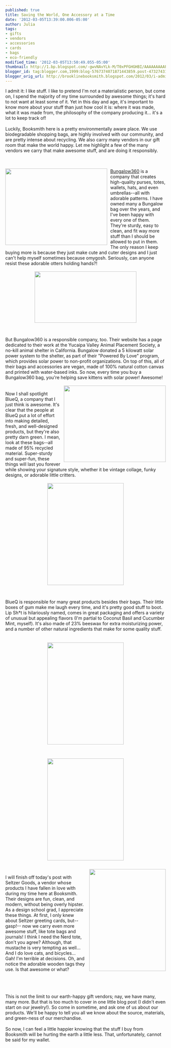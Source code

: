```yaml
---
published: true
title: Saving the World, One Accessory at a Time
date: '2012-03-05T13:39:00.006-05:00'
author: Julia
tags:
- gifts
- vendors
- accessories
- cards
- bags
- eco-friendly
modified_time: '2012-03-05T13:50:49.055-05:00'
thumbnail: http://1.bp.blogspot.com/-gwvNAvYLk-M/T0xPFGHGHBI/AAAAAAAAAFM/zT2ywbXYzHE/s72-c/CANDG%2B001.jpg
blogger_id: tag:blogger.com,1999:blog-5767374071871443859.post-4732743172357090080
blogger_orig_url: http://brooklinebooksmith.blogspot.com/2012/03/i-admit-it-i-like-stuff.html
---
```


I admit it: I like stuff. I like to pretend I'm not a materialistic person, but come on, I spend the majority of my time surrounded by awesome things; it's hard to not want at least some of it. Yet in this day and age, it's important to know more about your stuff than just how cool it is: where it was made, what it was made from, the philosophy of the company producing it… it's a lot to keep track of!<br /><br />Luckily, Booksmith here is a pretty environmentally aware place. We use biodegradable shopping bags, are highly involved with our community, and are pretty intense about recycling. We also carry many vendors in our gift room that make the world happy. Let me highlight a few of the many vendors we carry that make awesome stuff, and are doing it responsibly.<br /><br /><br /><div><img style="float:left; margin:0 10px 10px 0;cursor:pointer; cursor:hand;width: 320px; height: 240px;" src="http://1.bp.blogspot.com/-gwvNAvYLk-M/T0xPFGHGHBI/AAAAAAAAAFM/zT2ywbXYzHE/s320/CANDG%2B001.jpg" alt="" id="BLOGGER_PHOTO_ID_5714028976184630290" border="0" /></div><a href="http://bungalow360.com/boutiques.html" target="_blank">Bungalow360</a> is a company that creates high-quality purses, totes, wallets, hats, and even umbrellas--all with adorable patterns. I have owned many a Bungalow bag over the years, and I've been happy with every one of them. They're sturdy, easy to clean, and fit way more stuff than I should be allowed to put in them. The only reason I keep buying more is because they just make cute and cuter designs and I just can't help myself sometimes because omygosh. Seriously, can anyone resist these adorable otters holding hands?!<br /><br /><div><img style="display:block; margin:0px auto 10px; text-align:center;cursor:pointer; cursor:hand;width: 320px; height: 161px;" src="http://2.bp.blogspot.com/-Srj79m9mKhQ/T0xQXHgrOZI/AAAAAAAAAFY/rtzxdyxoXA8/s320/SeaOtterwalletLRG.jpg" alt="" id="BLOGGER_PHOTO_ID_5714030385309628818" border="0" /></div><br /><br />But Bungalow360 is a responsible company, too. Their website has a page dedicated to their work at the Yucaipa Valley Animal Placement Society, a no-kill animal shelter in California. Bungalow donated a 5 kilowatt solar power system to the shelter, as part of their "Powered By Love" program, which provides solar power to non-profit organizations. On top of this, all of their bags and accessories are vegan, made of 100% natural cotton canvas and printed with water-based inks. So now, every time you buy a Bungalow360 bag, you're helping save kittens with solar power! Awesome!<br /><br /><div><a href="http://2.bp.blogspot.com/-pW6_YDamZa4/T0xZtf7e8pI/AAAAAAAAAFk/J1t3mpPx8eo/s1600/CANDG%2B006.jpg"><img style="float:right; margin:0 0 10px 10px;cursor:pointer; cursor:hand;width: 320px; height: 240px;" src="http://2.bp.blogspot.com/-pW6_YDamZa4/T0xZtf7e8pI/AAAAAAAAAFk/J1t3mpPx8eo/s320/CANDG%2B006.jpg" alt="" id="BLOGGER_PHOTO_ID_5714040665426293394" border="0" /></a><br /></div>Now I shall spotlight BlueQ, a company that I just think is awesome. It's clear that the people at BlueQ put a lot of effort into making detailed, fresh, and well-designed products, but they're also pretty darn green. I mean, look at these bags--all made of 95% recycled material. Super-sturdy and super-fun, these things will last you forever while showing your signature style, whether it be vintage collage, funky designs, or adorable little critters.<br /><br /><div><img style="display:block; margin:0px auto 10px; text-align:center;cursor:pointer; cursor:hand;width: 240px; height: 320px;" src="http://2.bp.blogspot.com/-K-h0w_Oms60/T1UIiOVORLI/AAAAAAAAAF8/9qeoGzY705w/s320/CANDG%2B019.jpg" alt="" id="BLOGGER_PHOTO_ID_5716484686072399026" border="0" /></div><br /><br />BlueQ is responsible for many great products besides their bags. Their little boxes of gum make me laugh every time, and it's pretty good stuff to boot. Lip Sh*t is hilariously named, comes in great packaging and offers a variety of unusual but appealing flavors (I'm partial to Coconut Basil and Cucumber Mint, myself). It's also made of 23% beeswax for extra moisturizing power, and a number of other natural ingredients that make for some quality stuff.<br /><br /><br /><div><img style="display:block; margin:0px auto 10px; text-align:left;cursor:pointer; cursor:hand;width: 240px; height: 320px;" src="http://3.bp.blogspot.com/-qsdgzzSiyzA/T1UI8mHJDQI/AAAAAAAAAGI/5uyZcaNvIGs/s320/CANDG%2B020.jpg" alt="" id="BLOGGER_PHOTO_ID_5716485139132386562" border="0" /></div><br /><br /><div><img style="display:block; margin:0px auto 10px; text-align:center;cursor:pointer; cursor:hand;width: 240px; height: 320px;" src="http://4.bp.blogspot.com/-kI9r1xCZw8E/T1UI82-56KI/AAAAAAAAAGQ/n6_qomfZ9AA/s320/CANDG%2B017.jpg" alt="" id="BLOGGER_PHOTO_ID_5716485143661242530" border="0" /></div><br /><div><img style="float:right; margin:0 0 10px 10px;cursor:pointer; cursor:hand;width: 240px; height: 320px;" src="http://4.bp.blogspot.com/-cct1HpQ-_6o/T1UJ4fYrnSI/AAAAAAAAAGs/CK-E21CWing/s320/CANDG%2B012.jpg" alt="" id="BLOGGER_PHOTO_ID_5716486168119057698" border="0" /></div><br /><div>I will finish off today's post with Seltzer Goods, a vendor whose products I have fallen in love with during my time here at Booksmith. Their designs are fun, clean, and modern, without being overly hipster. As a design school grad, I appreciate these things. At first, I only knew about Seltzer greeting cards, but--gasp!-- now we carry even more awesome stuff, like tote bags and journals! I think I need the Nerd tote, don't you agree? Although, that mustache is very tempting as well... And I do love cats, and bicycles... Gah! I'm terrible at decisions. Oh, and notice the adorable wooden tags they use. Is that awesome or what?<br /></div><br /><br /><br /><br />This is not the limit to our earth-happy gift vendors; nay, we have many, many more. But that is too much to cover in one little blog post (I didn't even start on our jewelry!). So come in sometime, and ask one of us about our products. We'll be happy to tell you all we know about the source, materials, and green-ness of our merchandise.<br /><br />So now, I can feel a little happier knowing that the stuff I buy from Booksmith will be hurting the earth a little less. That, unfortunately, cannot be said for my wallet.